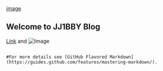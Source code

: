 [image](vhttps://www.google.com/maps/d/u/1/edit?mid=1hIP61C-ogFxZHeNVntFX1jg6q3MHF6Ss&usp=sharing)
## Welcome to JJ1BBY Blog

[Link](url) and ![Image](src)
```

#For more details see [GitHub Flavored Markdown](https://guides.github.com/features/mastering-markdown/).
